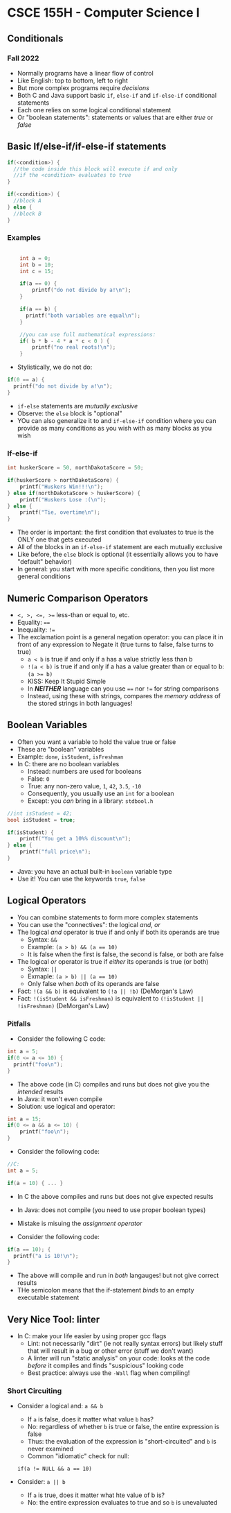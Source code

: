 
# CSCE 155H - Computer Science I
## Conditionals
### Fall 2022


* Normally programs have a linear flow of control
* Like English: top to bottom, left to right
* But more complex programs require *decisions*
* Both C and Java support basic `if`, `else-if` and `if-else-if` conditional statements
* Each one relies on some logical conditional statement
* Or "boolean statements": statements or values that are either *true* or *false*

## Basic If/else-if/if-else-if statements

```c
if(<condition>) {
  //the code inside this block will execute if and only
  //if the <condition> evaluates to true
}

if(<condition>) {
  //block A
} else {
  //block B
}

```

### Examples

```c

    int a = 0;
    int b = 10;
    int c = 15;

    if(a == 0) {
        printf("do not divide by a!\n");
    }

    if(a == b) {
      printf("both variables are equal\n");
    }

    //you can use full mathematical expressions:
    if( b * b - 4 * a * c < 0 ) {
        printf("no real roots!\n");
    }

```

* Stylistically, we do not do:

```c
if(0 == a) {
  printf("do not divide by a!\n");
}
```

* `if-else` statements are *mutually exclusive*
* Observe: the `else` block is "optional"
* YOu can also generalize it to and `if-else-if` condition where you can provide as many conditions as you wish with as many blocks as you wish

### If-else-if

```c
int huskerScore = 50, northDakotaScore = 50;

if(huskerScore > northDakotaScore) {
    printf("Huskers Win!!!\n");
} else if(northDakotaScore > huskerScore) {
    printf("Huskers Lose :(\n");
} else {
    printf("Tie, overtime\n");
}
```

* The order is important: the first condition that evaluates to true is the ONLY one that gets executed
* All of the blocks in an `if-else-if` statement are each mutually exclusive
* Like before, the `else` block is optional (it essentially allows you to have "default" behavior)
* In general: you start with more specific conditions, then you list more general conditions

## Numeric Comparison Operators

* `<, >, <=, >=` less-than or equal to, etc.
* Equality: `==`
* Inequality: `!=`
* The exclamation point is a general negation operator: you can place it in front of any expression to Negate it (true turns to false, false turns to true)
  * `a < b` is true if and only if a has a value strictly less than b
  * `!(a < b)` is true if and only if a has a value greater than or equal to b: `(a >= b)`
  * KISS: Keep It Stupid Simple
  * In ***NEITHER*** language can you use `==` nor `!=` for string comparisons
  * Instead, using these with strings, compares the *memory address* of the stored strings in both languages!

## Boolean Variables

* Often you want a variable to hold the value true or false
* These are "boolean" variables
* Example: `done`, `isStudent`, `isFreshman`
* In C: there are no boolean variables
  * Instead: numbers are used for booleans
  * False: `0`
  * True: any non-zero value, `1`, `42`, `3.5`, `-10`
  * Consequently, you usually use an `int` for a boolean
  * Except: you *can* bring in a library: `stdbool.h`

```c
//int isStudent = 42;
bool isStudent = true;

if(isStudent) {
    printf("You get a 10%% discount\n");
} else {
    printf("full price\n");
}
```

* Java: you have an actual built-in `boolean` variable type
* Use it! You can use the keywords `true`, `false`

## Logical Operators

* You can combine statements to form more complex statements
* You can use the "connectives": the logical *and*, *or*
* The logical *and* operator is true if and only if both its operands are true
  * Syntax: `&&`
  * Example: `(a > b) && (a == 10)`
  * It is false when the first is false, the second is false, or both are false
* The logical *or* operator is true if *either* its operands is true (or both)
  * Syntax: `||`
  * Exmaple: `(a > b) || (a == 10)`
  * Only false when *both* of its operands are false
* Fact: `!(a && b)` is equivalent to `(!a || !b)` (DeMorgan's Law)
* Fact: `!(isStudent && isFreshman)` is equivalent to `(!isStudent || !isFreshman)` (DeMorgan's Law)

### Pitfalls

* Consider the following C code:

```c
int a = 5;
if(0 <= a <= 10) {
  printf("foo\n");
}
```

* The above code (in C) compiles and runs but does not give you the *intended* results
* In Java: it won't even compile
* Solution: use logical and operator:

```c
int a = 15;
if(0 <= a && a <= 10) {
    printf("foo\n");
}
```

* Consider the following code:

```c
//C:
int a = 5;

if(a = 10) { ... }
```

* In C the above compiles and runs but does not give expected results
* In Java: does not compile (you need to use proper boolean types)
* Mistake is misuing the *assignment operator*

* Consider the following code:

```c
if(a == 10); {
  printf("a is 10!\n");
}
```

* The above will compile and run in *both* langauges! but not give correct results
* THe semicolon means that the if-statement *binds* to an empty executable statement

## Very Nice Tool: linter

* In C: make your life easier by using proper gcc flags
  * Lint: not necessarily "dirt" (ie not really syntax errors) but likely stuff that will result in a bug or other error (stuff we don't want)
  * A linter will run "static analysis" on your code: looks at the code *before* it compiles and finds "suspicious" looking code
  * Best practice: always use the `-Wall` flag when compiling!

### Short Circuiting

* Consider a logical and: `a && b`
  * If `a` is false, does it matter what value `b` has?
  * No: regardless of whether `b` is true or false, the entire expression is false
  * Thus: the evaluation of the expression is "short-circuited" and `b` is never examined
  * Common "idiomatic" check for null:

  `if(a != NULL && a == 10)`

* Consider: `a || b`
  * If `a` is true, does it matter what hte value of b is?
  * No: the entire expression evaluates to true and so `b` is unevaluated


```text








```

